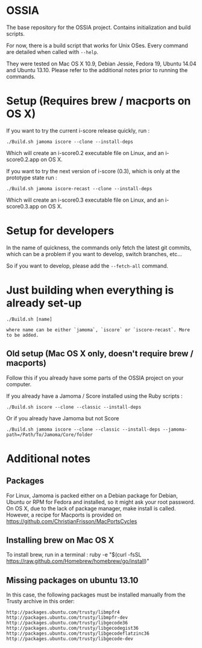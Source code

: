 OSSIA
=====

The base repository for the OSSIA project. Contains initialization and build scripts.

For now, there is a build script that works for Unix OSes.
Every command are detailed when called with `--help`.

They were tested on Mac OS X 10.9, Debian Jessie, Fedora 19, Ubuntu 14.04 and Ubuntu 13.10.
Please refer to the additional notes prior to running the commands.

# Setup (Requires brew / macports on OS X)
If you want to try the current i-score release quickly, run : 

    ./Build.sh jamoma iscore --clone --install-deps
    
Which will create an i-score0.2 executable file on Linux, and an i-score0.2.app on OS X.

If you want to try the next version of i-score (0.3), which is only at the prototype state run : 

    ./Build.sh jamoma iscore-recast --clone --install-deps
    
Which will create an i-score0.3 executable file on Linux, and an i-score0.3.app on OS X.

# Setup for developers
In the name of quickness, the commands only fetch the latest git commits, which can be a problem if you want to develop, switch branches, etc...

So if you want to develop, please add the `--fetch-all` command.

# Just building when everything is already set-up 

    ./Build.sh [name]
    
    where name can be either `jamoma`, `iscore` or `iscore-recast`. More to be added.
    
## Old setup (Mac OS X only, doesn't require brew / macports)
Follow this if you already have some parts of the OSSIA project on your computer.

If you already have a Jamoma / Score installed using the Ruby scripts : 

    ./Build.sh iscore --clone --classic --install-deps

Or if you already have Jamoma but not Score

    ./Build.sh jamoma iscore --clone --classic --install-deps --jamoma-path=/Path/To/Jamoma/Core/folder
    

# Additional notes
## Packages
For Linux, Jamoma is packed either on a Debian package for Debian, Ubuntu or RPM for Fedora and installed, so it might ask your root password.
On OS X, due to the lack of package manager, make install is called. However, a recipe for Macports is provided on https://github.com/ChristianFrisson/MacPortsCycles

## Installing brew on Mac OS X
To install brew, run in a terminal : 
ruby -e "$(curl -fsSL https://raw.github.com/Homebrew/homebrew/go/install)"

## Missing packages on ubuntu 13.10
In this case, the following packages must be installed manually from the Trusty archive in this order: 

    http://packages.ubuntu.com/trusty/libmpfr4
    http://packages.ubuntu.com/trusty/libmpfr-dev
    http://packages.ubuntu.com/trusty/libgecode36
    http://packages.ubuntu.com/trusty/libgecodegist36
    http://packages.ubuntu.com/trusty/libgecodeflatzinc36
    http://packages.ubuntu.com/trusty/libgecode-dev

